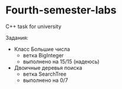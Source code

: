 # Fourth-semester-labs
C++ task for university

Задания:
* Класс Большие числа
  + ветка BigInteger
  + выполнено на 15/15 (надеюсь)
* Двоичные деревья поиска
  + ветка SearchTree
  + выполнено на 0/7
